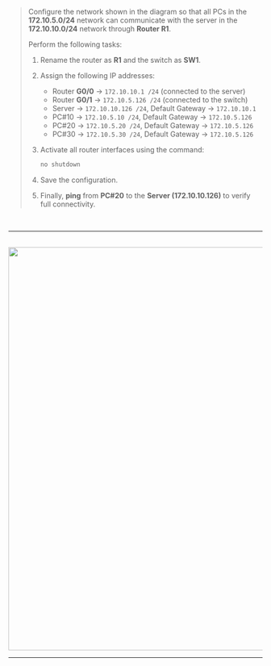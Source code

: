 > Configure the network shown in the diagram so that all PCs in the **172.10.5.0/24** network can communicate with the server in the **172.10.10.0/24** network through **Router R1**.
>
> Perform the following tasks:
>
> 1. Rename the router as **R1** and the switch as **SW1**.
> 2. Assign the following IP addresses:
>
>    * Router **G0/0** → `172.10.10.1 /24` (connected to the server)
>    * Router **G0/1** → `172.10.5.126 /24` (connected to the switch)
>    * Server → `172.10.10.126 /24`, Default Gateway → `172.10.10.1`
>    * PC#10 → `172.10.5.10 /24`, Default Gateway → `172.10.5.126`
>    * PC#20 → `172.10.5.20 /24`, Default Gateway → `172.10.5.126`
>    * PC#30 → `172.10.5.30 /24`, Default Gateway → `172.10.5.126`
> 3. Activate all router interfaces using the command:
>
>    ```bash
>    no shutdown
>    ```
> 4. Save the configuration.
> 5. Finally, **ping** from **PC#20** to the **Server (172.10.10.126)** to verify full connectivity.

<br>

___

<br>


<img src="src/cisco1.png" width="800">


<br>

___

<br>
